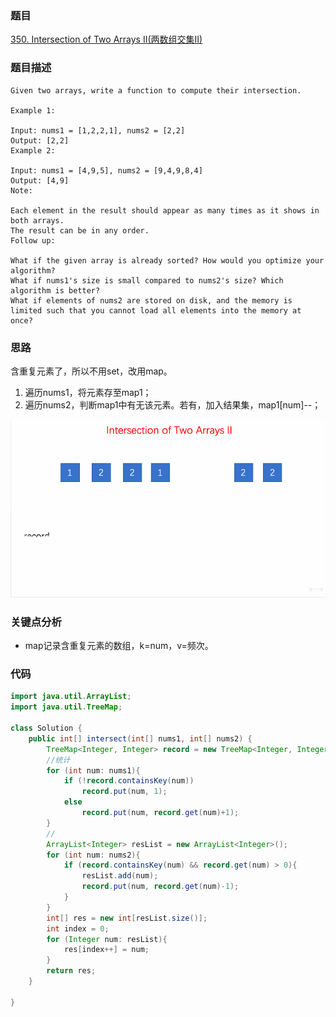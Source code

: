 ### 题目
[350. Intersection of Two Arrays II(两数组交集II)](https://leetcode.com/problems/intersection-of-two-arrays-ii/)

### 题目描述
```
Given two arrays, write a function to compute their intersection.

Example 1:

Input: nums1 = [1,2,2,1], nums2 = [2,2]
Output: [2,2]
Example 2:

Input: nums1 = [4,9,5], nums2 = [9,4,9,8,4]
Output: [4,9]
Note:

Each element in the result should appear as many times as it shows in both arrays.
The result can be in any order.
Follow up:

What if the given array is already sorted? How would you optimize your algorithm?
What if nums1's size is small compared to nums2's size? Which algorithm is better?
What if elements of nums2 are stored on disk, and the memory is limited such that you cannot load all elements into the memory at once?
```

### 思路
含重复元素了，所以不用set，改用map。

1. 遍历nums1，将元素存至map1；
2. 遍历nums2，判断map1中有无该元素。若有，加入结果集，map1[num]--；

![图](https://github.com/zhangbotong/LeetCode/blob/master/assets/350.gif)

### 关键点分析
* map记录含重复元素的数组，k=num，v=频次。

### 代码
```java
import java.util.ArrayList;
import java.util.TreeMap;

class Solution {
    public int[] intersect(int[] nums1, int[] nums2) {
        TreeMap<Integer, Integer> record = new TreeMap<Integer, Integer>();
        //统计
        for (int num: nums1){
            if (!record.containsKey(num))
                record.put(num, 1);
            else
                record.put(num, record.get(num)+1);
        }
        //
        ArrayList<Integer> resList = new ArrayList<Integer>();
        for (int num: nums2){
            if (record.containsKey(num) && record.get(num) > 0){
                resList.add(num);
                record.put(num, record.get(num)-1);
            }
        }
        int[] res = new int[resList.size()];
        int index = 0;
        for (Integer num: resList){
            res[index++] = num;
        }
        return res;
    }

}
```